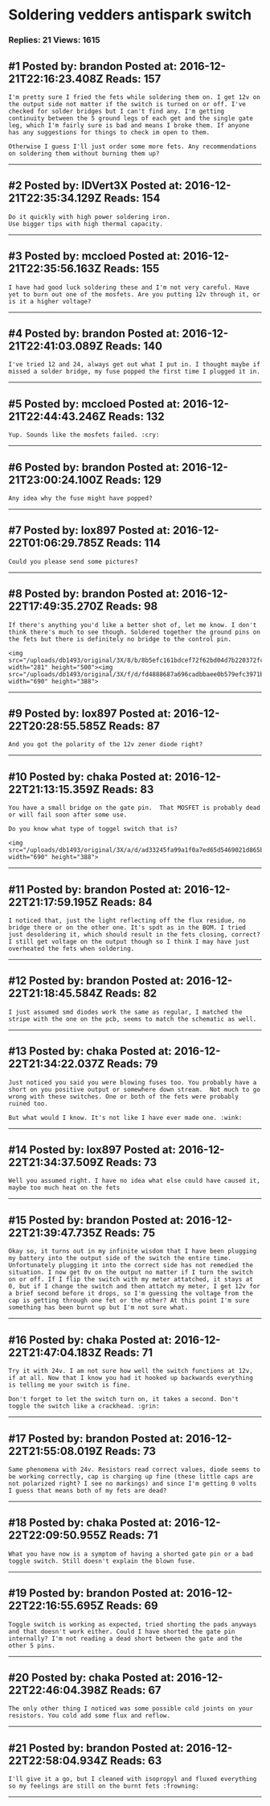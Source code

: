 # Soldering vedders antispark switch

### Replies: 21 Views: 1615

## \#1 Posted by: brandon Posted at: 2016-12-21T22:16:23.408Z Reads: 157

```
I'm pretty sure I fried the fets while soldering them on. I get 12v on the output side not matter if the switch is turned on or off. I've checked for solder bridges but I can't find any. I'm getting continuity between the 5 ground legs of each get and the single gate leg, which I'm fairly sure is bad and means I broke them. If anyone has any suggestions for things to check im open to them.

Otherwise I guess I'll just order some more fets. Any recommendations on soldering them without burning them up?
```

---
## \#2 Posted by: IDVert3X Posted at: 2016-12-21T22:35:34.129Z Reads: 154

```
Do it quickly with high power soldering iron.
Use bigger tips with high thermal capacity.
```

---
## \#3 Posted by: mccloed Posted at: 2016-12-21T22:35:56.163Z Reads: 155

```
I have had good luck soldering these and I'm not very careful. Have yet to burn out one of the mosfets. Are you putting 12v through it, or is it a higher voltage?
```

---
## \#4 Posted by: brandon Posted at: 2016-12-21T22:41:03.089Z Reads: 140

```
I've tried 12 and 24, always get out what I put in. I thought maybe if missed a solder bridge, my fuse popped the first time I plugged it in.
```

---
## \#5 Posted by: mccloed Posted at: 2016-12-21T22:44:43.246Z Reads: 132

```
Yup. Sounds like the mosfets failed. :cry:
```

---
## \#6 Posted by: brandon Posted at: 2016-12-21T23:00:24.100Z Reads: 129

```
Any idea why the fuse might have popped?
```

---
## \#7 Posted by: lox897 Posted at: 2016-12-22T01:06:29.785Z Reads: 114

```
Could you please send some pictures?
```

---
## \#8 Posted by: brandon Posted at: 2016-12-22T17:49:35.270Z Reads: 98

```
If there's anything you'd like a better shot of, let me know. I don't think there's much to see though. Soldered together the ground pins on the fets but there is definitely no bridge to the control pin.

<img src="/uploads/db1493/original/3X/8/b/8b5efc161bdcef72f62bd04d7b220372fc6bc408.jpg" width="281" height="500"><img src="/uploads/db1493/original/3X/f/d/fd4888687a696cadbbaee0b579efc3971b13d3cb.jpg" width="690" height="388">
```

---
## \#9 Posted by: lox897 Posted at: 2016-12-22T20:28:55.585Z Reads: 87

```
And you got the polarity of the 12v zener diode right?
```

---
## \#10 Posted by: chaka Posted at: 2016-12-22T21:13:15.359Z Reads: 83

```
You have a small bridge on the gate pin.  That MOSFET is probably dead or will fail soon after some use.

Do you know what type of toggel switch that is?

<img src="/uploads/db1493/original/3X/a/d/ad33245fa99a1f0a7ed65d5469021d865ba60b45.png" width="690" height="388">
```

---
## \#11 Posted by: brandon Posted at: 2016-12-22T21:17:59.195Z Reads: 84

```
I noticed that, just the light reflecting off the flux residue, no bridge there or on the other one. It's spdt as in the BOM. I tried just desoldering it, which should result in the fets closing, correct? I still get voltage on the output though so I think I may have just overheated the fets when soldering.
```

---
## \#12 Posted by: brandon Posted at: 2016-12-22T21:18:45.584Z Reads: 82

```
I just assumed smd diodes work the same as regular, I matched the stripe with the one on the pcb, seems to match the schematic as well.
```

---
## \#13 Posted by: chaka Posted at: 2016-12-22T21:34:22.037Z Reads: 79

```
Just noticed you said you were blowing fuses too. You probably have a short on you positive output or somewhere down stream.  Not much to go wrong with these switches. One or both of the fets were probably ruined too.

But what would I know. It's not like I have ever made one. :wink:
```

---
## \#14 Posted by: lox897 Posted at: 2016-12-22T21:34:37.509Z Reads: 73

```
Well you assumed right. I have no idea what else could have caused it, maybe too much heat on the fets
```

---
## \#15 Posted by: brandon Posted at: 2016-12-22T21:39:47.735Z Reads: 75

```
Okay so, it turns out in my infinite wisdom that I have been plugging my battery into the output side of the switch the entire time. Unfortunately plugging it into the correct side has not remedied the situation. I now get 0v on the output no matter if I turn the switch on or off. If I flip the switch with my meter attatched, it stays at 0, but if I change the switch and then attatch my meter, I get 12v for a brief second before it drops, so I'm guessing the voltage from the cap is getting through one fet or the other? At this point I'm sure something has been burnt up but I'm not sure what.
```

---
## \#16 Posted by: chaka Posted at: 2016-12-22T21:47:04.183Z Reads: 71

```
Try it with 24v. I am not sure how well the switch functions at 12v, if at all. Now that I know you had it hooked up backwards everything is telling me your switch is fine.

Don't forget to let the switch turn on, it takes a second. Don't toggle the switch like a crackhead. :grin:
```

---
## \#17 Posted by: brandon Posted at: 2016-12-22T21:55:08.019Z Reads: 73

```
Same phenomena with 24v. Resistors read correct values, diode seems to be working correctly, cap is charging up fine (these little caps are not polarized right? I see no markings) and since I'm getting 0 volts I guess that means both of my fets are dead?
```

---
## \#18 Posted by: chaka Posted at: 2016-12-22T22:09:50.955Z Reads: 71

```
What you have now is a symptom of having a shorted gate pin or a bad toggle switch. Still doesn't explain the blown fuse.
```

---
## \#19 Posted by: brandon Posted at: 2016-12-22T22:16:55.695Z Reads: 69

```
Toggle switch is working as expected, tried shorting the pads anyways and that doesn't work either. Could I have shorted the gate pin internally? I'm not reading a dead short between the gate and the other 5 pins.
```

---
## \#20 Posted by: chaka Posted at: 2016-12-22T22:46:04.398Z Reads: 67

```
The only other thing I noticed was some possible cold joints on your resistors. You cold add some flux and reflow.
```

---
## \#21 Posted by: brandon Posted at: 2016-12-22T22:58:04.934Z Reads: 63

```
I'll give it a go, but I cleaned with isopropyl and fluxed everything so my feelings are still on the burnt fets :frowning:
```

---
